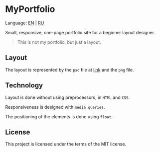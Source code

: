 # MyPortfolio

Language: [EN](https://github.com/AntonGorban/MyPortfolio/blob/master/README.md) | [RU](https://github.com/AntonGorban/MyPortfolio/blob/master/README.RU.md)

Small, responsive, one-page portfolio site for a beginner layout designer.

> This is not my portfolio, but just a layout.

## Layout

The layout is represented by the `psd` file at [link](https://drive.google.com/file/d/1cpWka1DdL79T2ju77c8zyUse_3raa35D/view?usp=sharing) and the `png` file.

## Technology

Layout is done without using preprocessors, in `HTML` and `CSS`.

Responsiveness is designed with `media queries`.

The positioning of the elements is done using `float`.

## License

This project is licensed under the terms of the MIT license.
